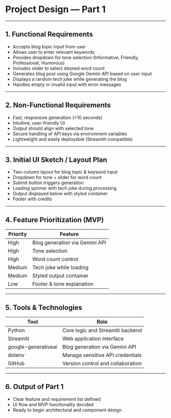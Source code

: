 # Project Design — Part 1

---

## 1. Functional Requirements

- Accepts blog topic input from user
- Allows user to enter relevant keywords
- Provides dropdown for tone selection (Informative, Friendly, Professional, Humorous)
- Includes slider to select desired word count
- Generates blog post using Google Gemini API based on user input
- Displays a random tech joke while generating the blog
- Handles empty or invalid input with error messages

---

## 2. Non-Functional Requirements

- Fast, responsive generation (<10 seconds)
- Intuitive, user-friendly UI
- Output should align with selected tone
- Secure handling of API keys via environment variables
- Lightweight and easily deployable (Streamlit-compatible)

---

## 3. Initial UI Sketch / Layout Plan

- Two-column layout for blog topic & keyword input
- Dropdown for tone + slider for word count
- Submit button triggers generation
- Loading spinner with tech joke during processing
- Output displayed below with styled container
- Footer with credits

---

## 4. Feature Prioritization (MVP)

| Priority | Feature                     |
|----------|-----------------------------|
| High     | Blog generation via Gemini API |
| High     | Tone selection               |
| High     | Word count control           |
| Medium   | Tech joke while loading      |
| Medium   | Styled output container      |
| Low      | Footer & tone explanation    |

---

## 5. Tools & Technologies

| Tool                | Role                                   |
|---------------------|----------------------------------------|
| Python              | Core logic and Streamlit backend       |
| Streamlit           | Web application interface              |
| google-generativeai | Blog generation via Gemini API         |
| dotenv              | Manage sensitive API credentials       |
| GitHub              | Version control and collaboration      |

---

## 6. Output of Part 1

- Clear feature and requirement list defined
- UI flow and MVP functionality decided
- Ready to begin architectural and component design
